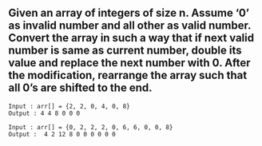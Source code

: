 ## Given an array of integers of size n. Assume ‘0’ as invalid number and all other as valid number. Convert the array in such a way that if next valid number is same as current number, double its value and replace the next number with 0. After the modification, rearrange the array such that all 0’s are shifted to the end.

```
Input : arr[] = {2, 2, 0, 4, 0, 8}
Output : 4 4 8 0 0 0

Input : arr[] = {0, 2, 2, 2, 0, 6, 6, 0, 0, 8}
Output :  4 2 12 8 0 0 0 0 0 0
```
